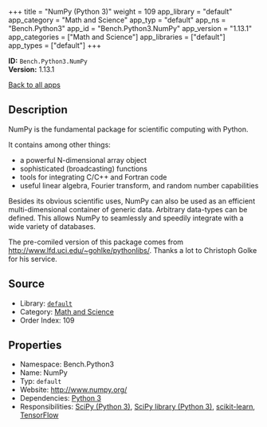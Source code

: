 ﻿+++
title = "NumPy (Python 3)"
weight = 109
app_library = "default"
app_category = "Math and Science"
app_typ = "default"
app_ns = "Bench.Python3"
app_id = "Bench.Python3.NumPy"
app_version = "1.13.1"
app_categories = ["Math and Science"]
app_libraries = ["default"]
app_types = ["default"]
+++

**ID:** `Bench.Python3.NumPy`  
**Version:** 1.13.1  
<!--more-->

[Back to all apps](/apps/)

## Description
NumPy is the fundamental package for scientific computing with Python.

It contains among other things:

- a powerful N-dimensional array object
- sophisticated (broadcasting) functions
- tools for integrating C/C++ and Fortran code
- useful linear algebra, Fourier transform, and random number capabilities

Besides its obvious scientific uses, NumPy can also be used as an efficient multi-dimensional container of generic data. Arbitrary data-types can be defined. This allows NumPy to seamlessly and speedily integrate with a wide variety of databases.


The pre-comiled version of this package comes from
<http://www.lfd.uci.edu/~gohlke/pythonlibs/>.
Thanks a lot to Christoph Golke for his service.

## Source

* Library: [`default`](/app_libraries/default)
* Category: [Math and Science](/app_categories/math-and-science)
* Order Index: 109

## Properties

* Namespace: Bench.Python3
* Name: NumPy
* Typ: `default`
* Website: <http://www.numpy.org/>
* Dependencies: [Python 3](/apps/Bench.Python3)
* Responsibilities: [SciPy (Python 3)](/apps/Bench.Python3.SciPy), [SciPy library (Python 3)](/apps/Bench.Python3.SciPyLib), [scikit-learn](/apps/Bench.Python3.SciKitLearn), [TensorFlow](/apps/Bench.TensorFlow)

